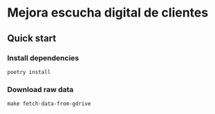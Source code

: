 # Mejora escucha digital de clientes

## Quick start

### Install dependencies
```
poetry install
```

### Download raw data
```
make fetch-data-from-gdrive
```
